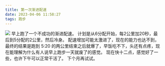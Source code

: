 ```yaml
---
title: 第一次渐进配速
date: 2023-04-06 11:58:27
tags: 跑步
---
```

![][image-1]
早上跑了一个不成功的渐进配速。
计划是从6分配开始，每2公里加20秒，最后到5分配的2公里，然后冷身。
配速增加可能太激进了，现在的能力也达不到，最终的结果是跑到 5:20 的两公里结束之后就爆了，早饭吃不下，头还有点疼，现在能理解为什么有人说早上跑步一天就废了的感觉。
现在快十二点，感觉好了一些，也许下午可以正常干活了。
下个月再试试。

[image-1]:	https://image.laihjx.com/blog/IMG_0090.jpeg